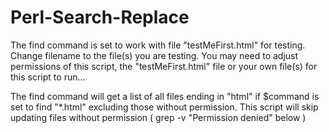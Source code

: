 # Perl-Search-Replace

The find command is set to work with file "testMeFirst.html" for testing. Change filename to the file(s) you are testing.
You may need to adjust permissions of this script, the "testMeFirst.html" file or your own file(s) for this script to run... 


The find command will get a list of all files ending in "html" if $command is set to find "*.html" excluding those without permission.
This script will skip updating files without permission ( grep -v "Permission denied" below )
